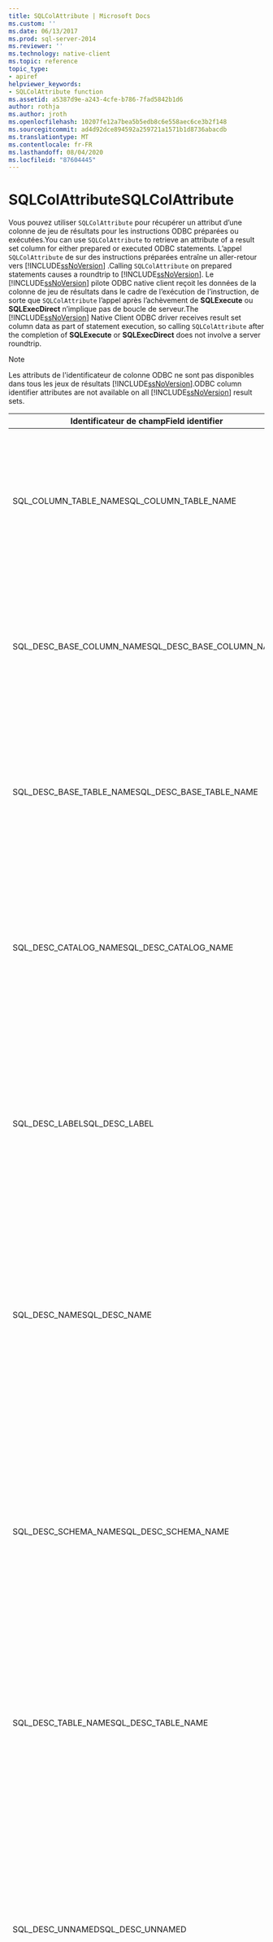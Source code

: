 ```yaml
---
title: SQLColAttribute | Microsoft Docs
ms.custom: ''
ms.date: 06/13/2017
ms.prod: sql-server-2014
ms.reviewer: ''
ms.technology: native-client
ms.topic: reference
topic_type:
- apiref
helpviewer_keywords:
- SQLColAttribute function
ms.assetid: a5387d9e-a243-4cfe-b786-7fad5842b1d6
author: rothja
ms.author: jroth
ms.openlocfilehash: 10207fe12a7bea5b5edb8c6e558aec6ce3b2f148
ms.sourcegitcommit: ad4d92dce894592a259721a1571b1d8736abacdb
ms.translationtype: MT
ms.contentlocale: fr-FR
ms.lasthandoff: 08/04/2020
ms.locfileid: "87604445"
---
```

# <a name="sqlcolattribute"></a><span data-ttu-id="2704a-102">SQLColAttribute</span><span class="sxs-lookup"><span data-stu-id="2704a-102">SQLColAttribute</span></span>
  <span data-ttu-id="2704a-103">Vous pouvez utiliser `SQLColAttribute` pour récupérer un attribut d’une colonne de jeu de résultats pour les instructions ODBC préparées ou exécutées.</span><span class="sxs-lookup"><span data-stu-id="2704a-103">You can use `SQLColAttribute` to retrieve an attribute of a result set column for either prepared or executed ODBC statements.</span></span> <span data-ttu-id="2704a-104">L’appel `SQLColAttribute` de sur des instructions préparées entraîne un aller-retour vers [!INCLUDE[ssNoVersion](../../includes/ssnoversion-md.md)] .</span><span class="sxs-lookup"><span data-stu-id="2704a-104">Calling `SQLColAttribute` on prepared statements causes a roundtrip to [!INCLUDE[ssNoVersion](../../includes/ssnoversion-md.md)].</span></span> <span data-ttu-id="2704a-105">Le [!INCLUDE[ssNoVersion](../../includes/ssnoversion-md.md)] pilote ODBC native client reçoit les données de la colonne de jeu de résultats dans le cadre de l’exécution de l’instruction, de sorte que `SQLColAttribute` l’appel après l’achèvement de **SQLExecute** ou **SQLExecDirect** n’implique pas de boucle de serveur.</span><span class="sxs-lookup"><span data-stu-id="2704a-105">The [!INCLUDE[ssNoVersion](../../includes/ssnoversion-md.md)] Native Client ODBC driver receives result set column data as part of statement execution, so calling `SQLColAttribute` after the completion of **SQLExecute** or **SQLExecDirect** does not involve a server roundtrip.</span></span>  
  
> [!NOTE]  
>  <span data-ttu-id="2704a-106">Les attributs de l'identificateur de colonne ODBC ne sont pas disponibles dans tous les jeux de résultats [!INCLUDE[ssNoVersion](../../includes/ssnoversion-md.md)].</span><span class="sxs-lookup"><span data-stu-id="2704a-106">ODBC column identifier attributes are not available on all [!INCLUDE[ssNoVersion](../../includes/ssnoversion-md.md)] result sets.</span></span>  
  
|<span data-ttu-id="2704a-107">Identificateur de champ</span><span class="sxs-lookup"><span data-stu-id="2704a-107">Field identifier</span></span>|<span data-ttu-id="2704a-108">Description</span><span class="sxs-lookup"><span data-stu-id="2704a-108">Description</span></span>|  
|----------------------|-----------------|  
|<span data-ttu-id="2704a-109">SQL_COLUMN_TABLE_NAME</span><span class="sxs-lookup"><span data-stu-id="2704a-109">SQL_COLUMN_TABLE_NAME</span></span>|<span data-ttu-id="2704a-110">Disponible dans des jeux de résultats extraits d'instructions générant des curseurs côté serveur ou sur des instructions SELECT exécutées qui contiennent une clause FOR BROWSE.</span><span class="sxs-lookup"><span data-stu-id="2704a-110">Available on result sets retrieved from statements that generate server cursors or on executed SELECT statements containing a FOR BROWSE clause.</span></span>|  
|<span data-ttu-id="2704a-111">SQL_DESC_BASE_COLUMN_NAME</span><span class="sxs-lookup"><span data-stu-id="2704a-111">SQL_DESC_BASE_COLUMN_NAME</span></span>|<span data-ttu-id="2704a-112">Disponible dans des jeux de résultats extraits d'instructions générant des curseurs côté serveur ou sur des instructions SELECT exécutées qui contiennent une clause FOR BROWSE.</span><span class="sxs-lookup"><span data-stu-id="2704a-112">Available on result sets retrieved from statements that generate server cursors or on executed SELECT statements containing a FOR BROWSE clause.</span></span>|  
|<span data-ttu-id="2704a-113">SQL_DESC_BASE_TABLE_NAME</span><span class="sxs-lookup"><span data-stu-id="2704a-113">SQL_DESC_BASE_TABLE_NAME</span></span>|<span data-ttu-id="2704a-114">Disponible dans des jeux de résultats extraits d'instructions générant des curseurs côté serveur ou sur des instructions SELECT exécutées qui contiennent une clause FOR BROWSE.</span><span class="sxs-lookup"><span data-stu-id="2704a-114">Available on result sets retrieved from statements that generate server cursors or on executed SELECT statements containing a FOR BROWSE clause.</span></span>|  
|<span data-ttu-id="2704a-115">SQL_DESC_CATALOG_NAME</span><span class="sxs-lookup"><span data-stu-id="2704a-115">SQL_DESC_CATALOG_NAME</span></span>|<span data-ttu-id="2704a-116">Nom de la base de données.</span><span class="sxs-lookup"><span data-stu-id="2704a-116">Database name.</span></span> <span data-ttu-id="2704a-117">Disponible dans des jeux de résultats extraits d'instructions générant des curseurs côté serveur ou sur des instructions SELECT exécutées qui contiennent une clause FOR BROWSE.</span><span class="sxs-lookup"><span data-stu-id="2704a-117">Available on result sets retrieved from statements that generate server cursors or on executed SELECT statements containing a FOR BROWSE clause.</span></span>|  
|<span data-ttu-id="2704a-118">SQL_DESC_LABEL</span><span class="sxs-lookup"><span data-stu-id="2704a-118">SQL_DESC_LABEL</span></span>|<span data-ttu-id="2704a-119">Disponible dans tous les jeux de résultats.</span><span class="sxs-lookup"><span data-stu-id="2704a-119">Available on all result sets.</span></span> <span data-ttu-id="2704a-120">La valeur est identique à la valeur du champ SQL_DESC_NAME.</span><span class="sxs-lookup"><span data-stu-id="2704a-120">The value is identical to the value of the SQL_DESC_NAME field.</span></span><br /><br /> <span data-ttu-id="2704a-121">La longueur du champ est nulle uniquement si une colonne est le résultat d'une expression et si l'expression ne comporte aucune étiquette affectée.</span><span class="sxs-lookup"><span data-stu-id="2704a-121">The field is zero length only if a column is the result of an expression and the expression does not contain a label assignment.</span></span>|  
|<span data-ttu-id="2704a-122">SQL_DESC_NAME</span><span class="sxs-lookup"><span data-stu-id="2704a-122">SQL_DESC_NAME</span></span>|<span data-ttu-id="2704a-123">Disponible dans tous les jeux de résultats.</span><span class="sxs-lookup"><span data-stu-id="2704a-123">Available on all result sets.</span></span> <span data-ttu-id="2704a-124">La valeur est identique à celle du champ SQL_DESC_LABEL_NAME.</span><span class="sxs-lookup"><span data-stu-id="2704a-124">The value is identical to the value of the SQL_DESC_LABEL field.</span></span><br /><br /> <span data-ttu-id="2704a-125">La longueur du champ est nulle uniquement si une colonne est le résultat d'une expression et si l'expression ne comporte aucune étiquette affectée.</span><span class="sxs-lookup"><span data-stu-id="2704a-125">The field is zero length only if a column is the result of an expression and the expression does not contain a label assignment.</span></span>|  
|<span data-ttu-id="2704a-126">SQL_DESC_SCHEMA_NAME</span><span class="sxs-lookup"><span data-stu-id="2704a-126">SQL_DESC_SCHEMA_NAME</span></span>|<span data-ttu-id="2704a-127">Nom du propriétaire.</span><span class="sxs-lookup"><span data-stu-id="2704a-127">Owner name.</span></span> <span data-ttu-id="2704a-128">Disponible dans des jeux de résultats extraits d'instructions générant des curseurs côté serveur ou sur des instructions SELECT exécutées qui contiennent une clause FOR BROWSE.</span><span class="sxs-lookup"><span data-stu-id="2704a-128">Available on result sets retrieved from statements that generate server cursors or on executed SELECT statements containing a FOR BROWSE clause.</span></span><br /><br /> <span data-ttu-id="2704a-129">Disponible uniquement si le nom du propriétaire est spécifié pour la colonne dans l'instruction SELECT.</span><span class="sxs-lookup"><span data-stu-id="2704a-129">Available only if the owner name is specified for the column in the SELECT statement.</span></span>|  
|<span data-ttu-id="2704a-130">SQL_DESC_TABLE_NAME</span><span class="sxs-lookup"><span data-stu-id="2704a-130">SQL_DESC_TABLE_NAME</span></span>|<span data-ttu-id="2704a-131">Disponible dans des jeux de résultats extraits d'instructions générant des curseurs côté serveur ou sur des instructions SELECT exécutées qui contiennent une clause FOR BROWSE.</span><span class="sxs-lookup"><span data-stu-id="2704a-131">Available on result sets retrieved from statements that generate server cursors or on executed SELECT statements containing a FOR BROWSE clause.</span></span>|  
|<span data-ttu-id="2704a-132">SQL_DESC_UNNAMED</span><span class="sxs-lookup"><span data-stu-id="2704a-132">SQL_DESC_UNNAMED</span></span>|<span data-ttu-id="2704a-133">Valeur SQL_NAMED de toutes les colonnes dans un jeu de résultats sauf si une colonne est le résultat d'une expression qui ne contient aucune étiquette affectée dans le cadre de l'expression.</span><span class="sxs-lookup"><span data-stu-id="2704a-133">SQL_NAMED for all columns in a result set unless a column is the result of an expression that does not contain a label assignment as part of the expression.</span></span> <span data-ttu-id="2704a-134">Lorsque SQL_DESC_UNNAMED retourne la valeur SQL_UNNAMED, tous les attributs d'identificateur de colonne ODBC contiennent des chaînes de longueur nulle pour la colonne.</span><span class="sxs-lookup"><span data-stu-id="2704a-134">When SQL_DESC_UNNAMED returns SQL_UNNAMED, all ODBC column identifier attributes contain zero length strings for the column.</span></span>|  
  
 [!INCLUDE[ssNoVersion](../../includes/ssnoversion-md.md)]<span data-ttu-id="2704a-135">Le pilote ODBC Native Client utilise l’instruction SET FMTONLY pour réduire la charge `SQLColAttribute` du serveur quand est appelé pour les instructions préparées mais non exécutées.</span><span class="sxs-lookup"><span data-stu-id="2704a-135">Native Client ODBC driver uses the SET FMTONLY statement to reduce server overhead when `SQLColAttribute` is called for prepared but unexecuted statements.</span></span>  
  
 <span data-ttu-id="2704a-136">Pour les types de valeur élevée, `SQLColAttribute` retourne les valeurs suivantes :</span><span class="sxs-lookup"><span data-stu-id="2704a-136">For large value types, `SQLColAttribute` will return the following values:</span></span>  
  
|<span data-ttu-id="2704a-137">Identificateur de champ</span><span class="sxs-lookup"><span data-stu-id="2704a-137">Field identifier</span></span>|<span data-ttu-id="2704a-138">Description de la modification</span><span class="sxs-lookup"><span data-stu-id="2704a-138">Description of change</span></span>|  
|----------------------|---------------------------|  
|<span data-ttu-id="2704a-139">SQL_DESC_DISPLAY_SIZE</span><span class="sxs-lookup"><span data-stu-id="2704a-139">SQL_DESC_DISPLAY_SIZE</span></span>|<span data-ttu-id="2704a-140">Nombre maximal de caractères requis pour l'affichage des données à partir de la colonne.</span><span class="sxs-lookup"><span data-stu-id="2704a-140">This is the maximum number of characters required to display data from the column.</span></span> <span data-ttu-id="2704a-141">Pour les colonnes de type de valeur élevée, la valeur retournée est SQL_SS_LENGTH_UNLIMITED.</span><span class="sxs-lookup"><span data-stu-id="2704a-141">For large value type columns, the value returned is SQL_SS_LENGTH_UNLIMITED.</span></span>|  
|<span data-ttu-id="2704a-142">SQL_DESC_LENGTH</span><span class="sxs-lookup"><span data-stu-id="2704a-142">SQL_DESC_LENGTH</span></span>|<span data-ttu-id="2704a-143">Retourne la longueur réelle de la colonne dans le jeu de résultats.</span><span class="sxs-lookup"><span data-stu-id="2704a-143">Returns the actual length of the column in the result set.</span></span> <span data-ttu-id="2704a-144">Pour les colonnes de type de valeur élevée, la valeur retournée est SQL_SS_LENGTH_UNLIMITED.</span><span class="sxs-lookup"><span data-stu-id="2704a-144">For large value type columns, the value returned is SQL_SS_LENGTH_UNLIMITED.</span></span>|  
|<span data-ttu-id="2704a-145">SQL_DESC_OCTET_LENGTH</span><span class="sxs-lookup"><span data-stu-id="2704a-145">SQL_DESC_OCTET_LENGTH</span></span>|<span data-ttu-id="2704a-146">Retourne la longueur maximale d'une colonne de type de valeur élevée.</span><span class="sxs-lookup"><span data-stu-id="2704a-146">Returns the maximum length of a large value type column.</span></span> <span data-ttu-id="2704a-147">SQL_SS_LENGTH_UNLIMITED est utilisé pour indiquer une taille illimitée.</span><span class="sxs-lookup"><span data-stu-id="2704a-147">SQL_SS_LENGTH_UNLIMITED is used to indicate unlimited size.</span></span>|  
|<span data-ttu-id="2704a-148">SQL_DESC_PRECISION</span><span class="sxs-lookup"><span data-stu-id="2704a-148">SQL_DESC_PRECISION</span></span>|<span data-ttu-id="2704a-149">Retourne la valeur SQL_SS_LENGTH_UNLIMITED pour les colonnes de type de valeur élevée.</span><span class="sxs-lookup"><span data-stu-id="2704a-149">Returns the value SQL_SS_LENGTH_UNLIMITED for large value type columns.</span></span>|  
|<span data-ttu-id="2704a-150">SQL_DESC_TYPE</span><span class="sxs-lookup"><span data-stu-id="2704a-150">SQL_DESC_TYPE</span></span>|<span data-ttu-id="2704a-151">Retourne SQL_VARCHAR, SQL_WVARCHAR et SQL_VARBINARY pour les types de valeur élevée.</span><span class="sxs-lookup"><span data-stu-id="2704a-151">Returns SQL_VARCHAR, SQL_WVARCHAR, and SQL_VARBINARY for large value types.</span></span>|  
|<span data-ttu-id="2704a-152">SQL_DESC_TYPE_NAME</span><span class="sxs-lookup"><span data-stu-id="2704a-152">SQL_DESC_TYPE_NAME</span></span>|<span data-ttu-id="2704a-153">Retourne « varchar », « varbinary » et « nvarchar » pour les types de valeur élevée.</span><span class="sxs-lookup"><span data-stu-id="2704a-153">Returns "varchar", "varbinary", "nvarchar" for the large value types.</span></span>|  
  
 <span data-ttu-id="2704a-154">Pour toutes les versions, les attributs de colonne sont signalés uniquement pour le premier jeu de résultats lorsque plusieurs jeux de résultats sont générés par un lot préparé d'instructions SQL.</span><span class="sxs-lookup"><span data-stu-id="2704a-154">For all versions, column attributes are reported for only the first result set when multiple result sets are generated by a prepared batch of SQL statements.</span></span>  
  
 <span data-ttu-id="2704a-155">Les attributs de colonne suivants sont des extensions exposées par le [!INCLUDE[ssNoVersion](../../includes/ssnoversion-md.md)] pilote ODBC Native Client.</span><span class="sxs-lookup"><span data-stu-id="2704a-155">The following column attributes are extensions exposed by the [!INCLUDE[ssNoVersion](../../includes/ssnoversion-md.md)] Native Client ODBC driver.</span></span> <span data-ttu-id="2704a-156">Le [!INCLUDE[ssNoVersion](../../includes/ssnoversion-md.md)] pilote ODBC Native Client retourne toutes les valeurs dans le paramètre *NumericAttrPtr* .</span><span class="sxs-lookup"><span data-stu-id="2704a-156">The [!INCLUDE[ssNoVersion](../../includes/ssnoversion-md.md)] Native Client ODBC driver returns all values in the *NumericAttrPtr* parameter.</span></span> <span data-ttu-id="2704a-157">Les valeurs sont retournées en tant qu'éléments SDWORD (long signé) sauf SQL_CA_SS_COMPUTE_BYLIST qui désigne un pointeur vers un tableau WORD.</span><span class="sxs-lookup"><span data-stu-id="2704a-157">The values are returned as SDWORD (signed long) except SQL_CA_SS_COMPUTE_BYLIST, which is a pointer to a WORD array.</span></span>  
  
|<span data-ttu-id="2704a-158">Identificateur de champ</span><span class="sxs-lookup"><span data-stu-id="2704a-158">Field identifier</span></span>|<span data-ttu-id="2704a-159">Valeur retournée</span><span class="sxs-lookup"><span data-stu-id="2704a-159">Value returned</span></span>|  
|----------------------|--------------------|  
|<span data-ttu-id="2704a-160">SQL_CA_SS_COLUMN_HIDDEN\*</span><span class="sxs-lookup"><span data-stu-id="2704a-160">SQL_CA_SS_COLUMN_HIDDEN\*</span></span>|<span data-ttu-id="2704a-161">TRUE si la colonne référencée appartient à une clé primaire masquée et créée afin de prendre en charge une instruction Transact-SQL SELECT contenant la clause FOR BROWSE.</span><span class="sxs-lookup"><span data-stu-id="2704a-161">TRUE if the column referenced is part of a hidden primary key created to support a Transact-SQL SELECT statement containing FOR BROWSE.</span></span>|  
|<span data-ttu-id="2704a-162">SQL_CA_SS_COLUMN_ID</span><span class="sxs-lookup"><span data-stu-id="2704a-162">SQL_CA_SS_COLUMN_ID</span></span>|<span data-ttu-id="2704a-163">Position ordinale d'une colonne de résultats d'une clause COMPUTE dans l'instruction Transact-SQL SELECT actuelle.</span><span class="sxs-lookup"><span data-stu-id="2704a-163">Ordinal position of a COMPUTE clause result column within the current Transact-SQL SELECT statement.</span></span>|  
|<span data-ttu-id="2704a-164">SQL_CA_SS_COLUMN_KEY\*</span><span class="sxs-lookup"><span data-stu-id="2704a-164">SQL_CA_SS_COLUMN_KEY\*</span></span>|<span data-ttu-id="2704a-165">TRUE si la colonne référencée appartient à une clé primaire de la ligne et si l'instruction Transact-SQL SELECT contient la clause FOR BROWSE.</span><span class="sxs-lookup"><span data-stu-id="2704a-165">TRUE if the column referenced is part of a primary key for the row and the Transact-SQL SELECT statement contains FOR BROWSE.</span></span>|  
|<span data-ttu-id="2704a-166">SQL_CA_SS_COLUMN_OP</span><span class="sxs-lookup"><span data-stu-id="2704a-166">SQL_CA_SS_COLUMN_OP</span></span>|<span data-ttu-id="2704a-167">Entier spécifiant l'opérateur d'agrégation responsable de la valeur d'une colonne de la clause COMPUTE.</span><span class="sxs-lookup"><span data-stu-id="2704a-167">Integer specifying the aggregate operator responsible for the value in a COMPUTE clause column.</span></span> <span data-ttu-id="2704a-168">Les définitions des valeurs entières sont disponibles dans sqlncli.h.</span><span class="sxs-lookup"><span data-stu-id="2704a-168">Definitions of the integer values are in sqlncli.h.</span></span>|  
|<span data-ttu-id="2704a-169">SQL_CA_SS_COLUMN_ORDER</span><span class="sxs-lookup"><span data-stu-id="2704a-169">SQL_CA_SS_COLUMN_ORDER</span></span>|<span data-ttu-id="2704a-170">Position ordinale de la colonne dans une clause ORDER BY d'une instruction ODBC ou Transact-SQL SELECT.</span><span class="sxs-lookup"><span data-stu-id="2704a-170">Ordinal position of the column within an ODBC or Transact-SQL SELECT statement's ORDER BY clause.</span></span>|  
|<span data-ttu-id="2704a-171">SQL_CA_SS_COLUMN_SIZE</span><span class="sxs-lookup"><span data-stu-id="2704a-171">SQL_CA_SS_COLUMN_SIZE</span></span>|<span data-ttu-id="2704a-172">Longueur maximale (en octets) requise pour lier une valeur de données extraite de la colonne à une variable SQL_C_BINARY.</span><span class="sxs-lookup"><span data-stu-id="2704a-172">Maximum length, in bytes, required to bind a data value retrieved from the column to a SQL_C_BINARY variable.</span></span>|  
|<span data-ttu-id="2704a-173">SQL_CA_SS_COLUMN_SSTYPE</span><span class="sxs-lookup"><span data-stu-id="2704a-173">SQL_CA_SS_COLUMN_SSTYPE</span></span>|<span data-ttu-id="2704a-174">Type de données natif des données stockées dans la colonne SQL Server.</span><span class="sxs-lookup"><span data-stu-id="2704a-174">Native data type of data stored in the SQL Server column.</span></span> <span data-ttu-id="2704a-175">Les définitions des valeurs de type sont disponibles dans sqlncli.h.</span><span class="sxs-lookup"><span data-stu-id="2704a-175">Definitions of the type values are in sqlncli.h.</span></span>|  
|<span data-ttu-id="2704a-176">SQL_CA_SS_COLUMN_UTYPE</span><span class="sxs-lookup"><span data-stu-id="2704a-176">SQL_CA_SS_COLUMN_UTYPE</span></span>|<span data-ttu-id="2704a-177">Type de données de base du type de données défini par l'utilisateur de la colonne SQL Server.</span><span class="sxs-lookup"><span data-stu-id="2704a-177">Base data type of the SQL Server column's user-defined data type.</span></span> <span data-ttu-id="2704a-178">Les définitions des valeurs de type sont disponibles dans sqlncli.h.</span><span class="sxs-lookup"><span data-stu-id="2704a-178">Definitions of the type values are in sqlncli.h.</span></span>|  
|<span data-ttu-id="2704a-179">SQL_CA_SS_COLUMN_VARYLEN</span><span class="sxs-lookup"><span data-stu-id="2704a-179">SQL_CA_SS_COLUMN_VARYLEN</span></span>|<span data-ttu-id="2704a-180">TRUE si la longueur des données de la colonne est variable, FALSE sinon.</span><span class="sxs-lookup"><span data-stu-id="2704a-180">TRUE if the column's data can vary in length, FALSE otherwise.</span></span>|  
|<span data-ttu-id="2704a-181">SQL_CA_SS_COMPUTE_BYLIST</span><span class="sxs-lookup"><span data-stu-id="2704a-181">SQL_CA_SS_COMPUTE_BYLIST</span></span>|<span data-ttu-id="2704a-182">Pointeur vers un tableau WORD (court non signé) spécifiant les colonnes employées dans l'expression BY d'une clause COMPUTE.</span><span class="sxs-lookup"><span data-stu-id="2704a-182">Pointer to an array of WORD (unsigned short) specifying the columns used in the BY phrase of a COMPUTE clause.</span></span> <span data-ttu-id="2704a-183">Si la clause COMPUTE ne spécifie aucune expression BY, un pointeur NULL est retourné.</span><span class="sxs-lookup"><span data-stu-id="2704a-183">If the COMPUTE clause does not specify a BY phrase, a NULL pointer is returned.</span></span><br /><br /> <span data-ttu-id="2704a-184">Le premier élément du tableau contient le nombre de colonnes dans la liste BY.</span><span class="sxs-lookup"><span data-stu-id="2704a-184">The first element of the array contains the count of BY list columns.</span></span> <span data-ttu-id="2704a-185">Les éléments supplémentaires correspondent aux nombres de colonnes.</span><span class="sxs-lookup"><span data-stu-id="2704a-185">Additional elements are the column ordinals.</span></span>|  
|<span data-ttu-id="2704a-186">SQL_CA_SS_COMPUTE_ID</span><span class="sxs-lookup"><span data-stu-id="2704a-186">SQL_CA_SS_COMPUTE_ID</span></span>|<span data-ttu-id="2704a-187">*ID* d’une ligne qui est le résultat d’une clause COMPUTE dans l’instruction Transact-SQL SELECT actuelle.</span><span class="sxs-lookup"><span data-stu-id="2704a-187">*computeid* of a row that is the result of a COMPUTE clause in the current Transact-SQL SELECT statement.</span></span>|  
|<span data-ttu-id="2704a-188">SQL_CA_SS_NUM_COMPUTES</span><span class="sxs-lookup"><span data-stu-id="2704a-188">SQL_CA_SS_NUM_COMPUTES</span></span>|<span data-ttu-id="2704a-189">Nombre de clauses COMPUTE spécifiées dans l'instruction SELECT Transact-SQL actuelle.</span><span class="sxs-lookup"><span data-stu-id="2704a-189">Number of COMPUTE clauses specified in the current Transact-SQL SELECT statement.</span></span>|  
|<span data-ttu-id="2704a-190">SQL_CA_SS_NUM_ORDERS</span><span class="sxs-lookup"><span data-stu-id="2704a-190">SQL_CA_SS_NUM_ORDERS</span></span>|<span data-ttu-id="2704a-191">Nombre de colonnes spécifiées dans une clause ORDER BY d'une instruction Transact-SQL SELECT.</span><span class="sxs-lookup"><span data-stu-id="2704a-191">Number of columns specified in an ODBC or Transact-SQL SELECT statement's ORDER BY clause.</span></span>|  
  
 <span data-ttu-id="2704a-192">\*Disponible si l’attribut d’instruction SQL_SOPT_SS_HIDDEN_COLUMNS a la valeur SQL_HC_ON.</span><span class="sxs-lookup"><span data-stu-id="2704a-192">\*   Available if statement attribute SQL_SOPT_SS_HIDDEN_COLUMNS is set to SQL_HC_ON.</span></span>  
  
 [!INCLUDE[ssVersion2005](../../includes/ssversion2005-md.md)]<span data-ttu-id="2704a-193">a introduit des champs de descripteur spécifiques au pilote pour fournir des informations supplémentaires pour indiquer respectivement le nom de la collection de schémas XML, le nom du schéma et le nom du catalogue.</span><span class="sxs-lookup"><span data-stu-id="2704a-193">introduced driver-specific descriptor fields to provide additional information to denote the XML schema collection name, the schema name, and the catalog name, respectively.</span></span> <span data-ttu-id="2704a-194">Ces propriétés ne nécessitent pas l'usage de guillemets ou d'un caractère d'échappement si elles contiennent des caractères non alphanumériques.</span><span class="sxs-lookup"><span data-stu-id="2704a-194">These properties do not require quotation marks or an escape character if they contain non-alphanumeric characters.</span></span> <span data-ttu-id="2704a-195">Le tableau suivant répertorie ces nouveaux champs de descripteur :</span><span class="sxs-lookup"><span data-stu-id="2704a-195">The following table lists these new descriptor fields:</span></span>  
  
|<span data-ttu-id="2704a-196">Nom de la colonne</span><span class="sxs-lookup"><span data-stu-id="2704a-196">Column name</span></span>|<span data-ttu-id="2704a-197">Type</span><span class="sxs-lookup"><span data-stu-id="2704a-197">Type</span></span>|<span data-ttu-id="2704a-198">Description</span><span class="sxs-lookup"><span data-stu-id="2704a-198">Description</span></span>|  
|-----------------|----------|-----------------|  
|<span data-ttu-id="2704a-199">SQL_CA_SS_XML_SCHEMACOLLECTION_CATALOG_NAME</span><span class="sxs-lookup"><span data-stu-id="2704a-199">SQL_CA_SS_XML_SCHEMACOLLECTION_CATALOG_NAME</span></span>|<span data-ttu-id="2704a-200">CharacterAttributePtr</span><span class="sxs-lookup"><span data-stu-id="2704a-200">CharacterAttributePtr</span></span>|<span data-ttu-id="2704a-201">Nom du catalogue dans lequel un nom de collection de schémas XML est défini.</span><span class="sxs-lookup"><span data-stu-id="2704a-201">The name of the catalog where an XML schema collection name is defined.</span></span> <span data-ttu-id="2704a-202">Si le nom du catalogue est introuvable, cette variable contient une chaîne vide.</span><span class="sxs-lookup"><span data-stu-id="2704a-202">If the catalog name cannot be found, then this variable contains an empty string.</span></span><br /><br /> <span data-ttu-id="2704a-203">Ces informations sont retournées à partir du champ d'enregistrement SQL_DESC_SS_XML_SCHEMACOLLECTION_CATALOG_NAME de l'IRD qui est un champ en lecture-écriture.</span><span class="sxs-lookup"><span data-stu-id="2704a-203">This information is returned from the SQL_DESC_SS_XML_SCHEMACOLLECTION_CATALOG_NAME record field of the IRD, which is a read-write field.</span></span>|  
|<span data-ttu-id="2704a-204">SQL_CA_SS_XML_SCHEMACOLLECTION_SCHEMA_NAM E</span><span class="sxs-lookup"><span data-stu-id="2704a-204">SQL_CA_SS_XML_SCHEMACOLLECTION_SCHEMA_NAM E</span></span>|<span data-ttu-id="2704a-205">CharacterAttributePtr</span><span class="sxs-lookup"><span data-stu-id="2704a-205">CharacterAttributePtr</span></span>|<span data-ttu-id="2704a-206">Nom du schéma dans lequel un nom de collection de schémas XML est défini.</span><span class="sxs-lookup"><span data-stu-id="2704a-206">The name of the schema where an XML schema collection name is defined.</span></span> <span data-ttu-id="2704a-207">Si le nom du schéma est introuvable, cette variable contient une chaîne vide.</span><span class="sxs-lookup"><span data-stu-id="2704a-207">If the schema name cannot be found, then this variable contains an empty string.</span></span><br /><br /> <span data-ttu-id="2704a-208">Ces informations sont retournées à partir du champ d'enregistrement SQL_DESC_SS_XML_SCHEMACOLLECTION_SCHEMA_NAME du champ de descripteur de ligne d'implémentation (IRD) en lecture-écriture.</span><span class="sxs-lookup"><span data-stu-id="2704a-208">This information is returned from the SQL_DESC_SS_XML_SCHEMACOLLECTION_SCHEMA_NAME record field of the IRD, which is a read-write field.</span></span>|  
|<span data-ttu-id="2704a-209">SQL_CA_SS_XML_SCHEMACOLLECTION_NAME</span><span class="sxs-lookup"><span data-stu-id="2704a-209">SQL_CA_SS_XML_SCHEMACOLLECTION_NAME</span></span>|<span data-ttu-id="2704a-210">CharacterAttributePtr</span><span class="sxs-lookup"><span data-stu-id="2704a-210">CharacterAttributePtr</span></span>|<span data-ttu-id="2704a-211">Nom d'une collection de schémas XML.</span><span class="sxs-lookup"><span data-stu-id="2704a-211">The name of an XML schema collection.</span></span> <span data-ttu-id="2704a-212">Si le nom est introuvable, cette variable contient une chaîne vide.</span><span class="sxs-lookup"><span data-stu-id="2704a-212">If the name cannot be found, then this variable contains an empty string.</span></span><br /><br /> <span data-ttu-id="2704a-213">Ces informations sont retournées à partir du champ d'enregistrement SQL_DESC_SS_XML_SCHEMACOLLECTION_NAME du champ de descripteur de ligne d'implémentation (IRD) en lecture-écriture.</span><span class="sxs-lookup"><span data-stu-id="2704a-213">This information is returned from the SQL_DESC_SS_XML_SCHEMACOLLECTION_NAME record field of the IRD, which is a read-write field.</span></span>|  
  
 <span data-ttu-id="2704a-214">De même, [!INCLUDE[ssVersion2005](../../includes/ssversion2005-md.md)] inclut des champs de descripteur inhérents au pilote qui fournissent des informations supplémentaires pour une colonne de type défini par l'utilisateur (UDT) d'un jeu de résultats ou un paramètre UDT d'une procédure stockée ou d'une requête paramétrable.</span><span class="sxs-lookup"><span data-stu-id="2704a-214">Also, [!INCLUDE[ssVersion2005](../../includes/ssversion2005-md.md)] introduced new driver-specific descriptor fields to provide additional information for either a user-defined type (UDT) column of a result set or a UDT parameter of a stored procedure or parameterized query.</span></span> <span data-ttu-id="2704a-215">Ces propriétés ne nécessitent pas l'usage de guillemets ou d'un caractère d'échappement si elles contiennent des caractères non alphanumériques.</span><span class="sxs-lookup"><span data-stu-id="2704a-215">These properties do not require quotation marks or an escape character if they contain non-alphanumeric characters.</span></span> <span data-ttu-id="2704a-216">Le tableau suivant répertorie ces nouveaux champs de descripteur :</span><span class="sxs-lookup"><span data-stu-id="2704a-216">The following table lists these new descriptor fields:</span></span>  
  
|<span data-ttu-id="2704a-217">Nom de la colonne</span><span class="sxs-lookup"><span data-stu-id="2704a-217">Column Name</span></span>|<span data-ttu-id="2704a-218">Type</span><span class="sxs-lookup"><span data-stu-id="2704a-218">Type</span></span>|<span data-ttu-id="2704a-219">Description</span><span class="sxs-lookup"><span data-stu-id="2704a-219">Description</span></span>|  
|-----------------|----------|-----------------|  
|<span data-ttu-id="2704a-220">SQL_CA_SS_UDT_CATALOG_NAME</span><span class="sxs-lookup"><span data-stu-id="2704a-220">SQL_CA_SS_UDT_CATALOG_NAME</span></span>|<span data-ttu-id="2704a-221">CharacterAttributePtr</span><span class="sxs-lookup"><span data-stu-id="2704a-221">CharacterAttributePtr</span></span>|<span data-ttu-id="2704a-222">Nom du catalogue contenant le type défini par l'utilisateur (UDT).</span><span class="sxs-lookup"><span data-stu-id="2704a-222">The name of the catalog containing the UDT.</span></span>|  
|<span data-ttu-id="2704a-223">SQL_CA_SS_UDT_SCHEMA_NAME</span><span class="sxs-lookup"><span data-stu-id="2704a-223">SQL_CA_SS_UDT_SCHEMA_NAME</span></span>|<span data-ttu-id="2704a-224">CharacterAttributePtr</span><span class="sxs-lookup"><span data-stu-id="2704a-224">CharacterAttributePtr</span></span>|<span data-ttu-id="2704a-225">Nom du schéma contenant le type défini par l’utilisateur.</span><span class="sxs-lookup"><span data-stu-id="2704a-225">The name of the schema containing the UDT.</span></span>|  
|<span data-ttu-id="2704a-226">SQL_CA_SS_UDT_TYPE_NAME</span><span class="sxs-lookup"><span data-stu-id="2704a-226">SQL_CA_SS_UDT_TYPE_NAME</span></span>|<span data-ttu-id="2704a-227">CharacterAttributePtr</span><span class="sxs-lookup"><span data-stu-id="2704a-227">CharacterAttributePtr</span></span>|<span data-ttu-id="2704a-228">Nom du type défini par l’utilisateur.</span><span class="sxs-lookup"><span data-stu-id="2704a-228">The name of the UDT.</span></span>|  
|<span data-ttu-id="2704a-229">SQL_CA_SS_UDT_ASSEMBLY_TYPE_NAME</span><span class="sxs-lookup"><span data-stu-id="2704a-229">SQL_CA_SS_UDT_ASSEMBLY_TYPE_NAME</span></span>|<span data-ttu-id="2704a-230">CharacterAttributePtr</span><span class="sxs-lookup"><span data-stu-id="2704a-230">CharacterAttributePtr</span></span>|<span data-ttu-id="2704a-231">Nom qualifié d’assembly du type défini par l’utilisateur.</span><span class="sxs-lookup"><span data-stu-id="2704a-231">The assembly qualified name of the UDT.</span></span>|  
  
 <span data-ttu-id="2704a-232">L'identificateur du champ de descripteur SQL_DESC_TYPE_NAME existant est utilisé pour indiquer le nom de l'UDT.</span><span class="sxs-lookup"><span data-stu-id="2704a-232">The existing descriptor field identifier SQL_DESC_TYPE_NAME is used to indicate the name of the UDT.</span></span> <span data-ttu-id="2704a-233">Le champ SQL_DESC_TYPE pour une colonne de type défini par l'utilisateur (UDT) est SQL_SS_UDT.</span><span class="sxs-lookup"><span data-stu-id="2704a-233">The SQL_DESC_TYPE field for a UDT type column is SQL_SS_UDT.</span></span>  
  
## <a name="sqlcolattribute-support-for-enhanced-date-and-time-features"></a><span data-ttu-id="2704a-234">Prise en charge de la fonction SQLColAttribute pour les fonctionnalités de date et heure améliorées</span><span class="sxs-lookup"><span data-stu-id="2704a-234">SQLColAttribute Support for Enhanced Date and Time Features</span></span>  
 <span data-ttu-id="2704a-235">Pour obtenir les valeurs retournées pour les types date/heure, consultez la section « informations retournées dans les champs IRD » dans les [métadonnées de paramètre et de résultat](../native-client-odbc-date-time/metadata-parameter-and-result.md).</span><span class="sxs-lookup"><span data-stu-id="2704a-235">For the values returned for date/time types, see the "Information Returned in IRD Fields" section in [Parameter and Result Metadata](../native-client-odbc-date-time/metadata-parameter-and-result.md).</span></span>  
  
 <span data-ttu-id="2704a-236">Pour plus d’informations, consultez améliorations de la [date et de l’heure &#40;ODBC&#41;](../native-client-odbc-date-time/date-and-time-improvements-odbc.md).</span><span class="sxs-lookup"><span data-stu-id="2704a-236">For more information, see [Date and Time Improvements &#40;ODBC&#41;](../native-client-odbc-date-time/date-and-time-improvements-odbc.md).</span></span>  
  
## <a name="sqlcolattribute-support-for-large-clr-udts"></a><span data-ttu-id="2704a-237">Prise en charge SQLColAttribute pour les types CLR volumineux définis par l'utilisateur</span><span class="sxs-lookup"><span data-stu-id="2704a-237">SQLColAttribute Support for Large CLR UDTs</span></span>  
 <span data-ttu-id="2704a-238">`SQLColAttribute` prend en charge les grands types CLR définis par l'utilisateur.</span><span class="sxs-lookup"><span data-stu-id="2704a-238">`SQLColAttribute` supports large CLR user-defined types (UDTs).</span></span> <span data-ttu-id="2704a-239">Pour plus d’informations, consultez [types CLR volumineux définis par l’utilisateur &#40;ODBC&#41;](../native-client/odbc/large-clr-user-defined-types-odbc.md).</span><span class="sxs-lookup"><span data-stu-id="2704a-239">For more information, see [Large CLR User-Defined Types &#40;ODBC&#41;](../native-client/odbc/large-clr-user-defined-types-odbc.md).</span></span>  
  
## <a name="sqlcolattribute-support-for-sparse-columns"></a><span data-ttu-id="2704a-240">Prise en charge SQLColAttribute pour les colonnes éparses</span><span class="sxs-lookup"><span data-stu-id="2704a-240">SQLColAttribute Support for Sparse Columns</span></span>  
 <span data-ttu-id="2704a-241">SQLColAttribute interroge le nouveau champ de descripteur de ligne d’implémentation (IRD), SQL_CA_SS_IS_COLUMN_SET, pour déterminer si une colonne est une `column_set` colonne.</span><span class="sxs-lookup"><span data-stu-id="2704a-241">SQLColAttribute queries the new implementation row descriptor (IRD) field, SQL_CA_SS_IS_COLUMN_SET, to determine if a column is a `column_set` column.</span></span>  
  
 <span data-ttu-id="2704a-242">Pour plus d’informations, consultez la rubrique [prise en charge des colonnes éparses &#40;ODBC&#41;](../native-client/odbc/sparse-columns-support-odbc.md).</span><span class="sxs-lookup"><span data-stu-id="2704a-242">For more information, see [Sparse Columns Support &#40;ODBC&#41;](../native-client/odbc/sparse-columns-support-odbc.md).</span></span>  
  
## <a name="see-also"></a><span data-ttu-id="2704a-243">Voir aussi</span><span class="sxs-lookup"><span data-stu-id="2704a-243">See Also</span></span>  
 <span data-ttu-id="2704a-244">[SQLColAttribute, fonction](https://go.microsoft.com/fwlink/?LinkId=59334) </span><span class="sxs-lookup"><span data-stu-id="2704a-244">[SQLColAttribute Function](https://go.microsoft.com/fwlink/?LinkId=59334) </span></span>  
 <span data-ttu-id="2704a-245">[Détails de l’implémentation de l’API ODBC](odbc-api-implementation-details.md) </span><span class="sxs-lookup"><span data-stu-id="2704a-245">[ODBC API Implementation Details](odbc-api-implementation-details.md) </span></span>  
 [<span data-ttu-id="2704a-246">SQLSetStmtAttr</span><span class="sxs-lookup"><span data-stu-id="2704a-246">SQLSetStmtAttr</span></span>](sqlsetstmtattr.md)  
  
  

